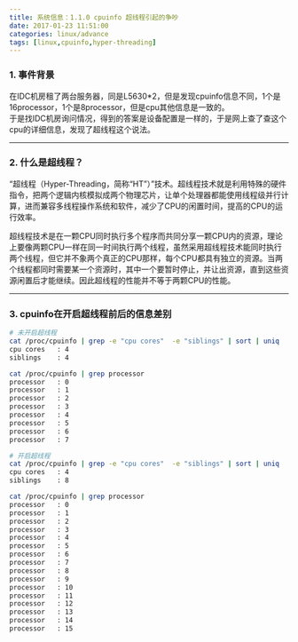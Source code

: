 ```yaml
---
title: 系统信息：1.1.0 cpuinfo 超线程引起的争吵
date: 2017-01-23 11:51:00
categories: linux/advance
tags: [linux,cpuinfo,hyper-threading]
---
```


### 1. 事件背景
在IDC机房租了两台服务器，同是L5630*2，但是发现cpuinfo信息不同，1个是16processor，1个是8processor，但是cpu其他信息是一致的。  
于是找IDC机房询问情况，得到的答案是设备配置是一样的，于是网上查了查这个cpu的详细信息，发现了超线程这个说法。

---

### 2. 什么是超线程？
“超线程（Hyper-Threading，简称“HT”）”技术。超线程技术就是利用特殊的硬件指令，把两个逻辑内核模拟成两个物理芯片，让单个处理器都能使用线程级并行计算，进而兼容多线程操作系统和软件，减少了CPU的闲置时间，提高的CPU的运行效率。

超线程技术是在一颗CPU同时执行多个程序而共同分享一颗CPU内的资源，理论上要像两颗CPU一样在同一时间执行两个线程，虽然采用超线程技术能同时执行两个线程，但它并不象两个真正的CPU那样，每个CPU都具有独立的资源。当两个线程都同时需要某一个资源时，其中一个要暂时停止，并让出资源，直到这些资源闲置后才能继续。因此超线程的性能并不等于两颗CPU的性能。

---

### 3. cpuinfo在开启超线程前后的信息差别
``` bash
# 未开启超线程
cat /proc/cpuinfo | grep -e "cpu cores"  -e "siblings" | sort | uniq
cpu cores	: 4
siblings	: 4

cat /proc/cpuinfo | grep processor
processor	: 0
processor	: 1
processor	: 2
processor	: 3
processor	: 4
processor	: 5
processor	: 6
processor	: 7

# 开启超线程
cat /proc/cpuinfo | grep -e "cpu cores"  -e "siblings" | sort | uniq
cpu cores	: 4
siblings	: 8

cat /proc/cpuinfo | grep processor
processor	: 0
processor	: 1
processor	: 2
processor	: 3
processor	: 4
processor	: 5
processor	: 6
processor	: 7
processor	: 8
processor	: 9
processor	: 10
processor	: 11
processor	: 12
processor	: 13
processor	: 14
processor	: 15
```
